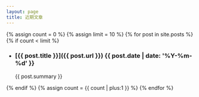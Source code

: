 ```yaml
---
layout: page
title: 近期文章
---
```

{% assign count = 0 %}
{% assign limit = 10 %}
{% for post in site.posts %}
{% if count < limit %}
- ### [{{ post.title }}]({{ post.url }}) <time>{{ post.date | date: '%Y-%m-%d' }}</time>

  {{ post.summary }}

{% endif %}
{% assign count = {{ count | plus:1 }} %}
{% endfor %}

